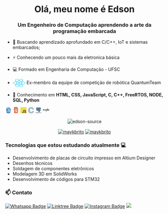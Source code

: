 <h1 align="center">Olá, meu nome é Edson</h1>
<h3 align="center">Um Engenheiro de Computação aprendendo a arte da programação embarcada</h3>


- 🌱 Buscando aprendizado aprofundado em C/C++, IoT e sistemas embarcados;

- ⚡ Conhecendo um pouco mais da eletronica básica

- 💻 Formado em Engenharia de Computação - UFSC

- <img align="center" alt="Rafa-React" height="30" width="40" src="https://raw.githubusercontent.com/devicons/devicon/master/icons/react/react-original.svg"> Ex-membro da equipe de competição de robótica QuantumTeam

- 💬 Conhecimento em **HTML, CSS, JavaScript, C, C++, FreeRTOS, NODE, SQL, Python**

<p align="left">
<img src="https://raw.githubusercontent.com/devicons/devicon/master/icons/css3/css3-plain-wordmark.svg" alt="css3"  width="20" height="20"/>
<img src="https://raw.githubusercontent.com/devicons/devicon/master/icons/html5/html5-original-wordmark.svg" alt="html5"  width="20" height="20"/>
<img src="https://raw.githubusercontent.com/devicons/devicon/master/icons/javascript/javascript-original.svg" alt="javascript" width="20" height="20"/>
<img src="https://raw.githubusercontent.com/devicons/devicon/master/icons/c/c-original.svg" alt="c" width="20" height="20"/>
<img src="https://raw.githubusercontent.com/devicons/devicon/master/icons/postgresql/postgresql-original-wordmark.svg" alt="postgresql" width="20" height="20"/>
<img src="https://raw.githubusercontent.com/devicons/devicon/master/icons/nodejs/nodejs-original-wordmark.svg" alt="nodejs" width="20" height="20"/></p><p align="center">
<img src="https://github-readme-stats.vercel.app/api?username=edson-source&show_icons=true" alt="edson-source"/> 
</p>

<p align="center">
<a href="https://linkedin.com/in/edson-martins" target="blank"><img align="center" src="https://cdn.jsdelivr.net/npm/simple-icons@3.0.1/icons/linkedin.svg" alt="maykbrito" height="20" width="20" /></a>
<a href="https://instagram.com/edsonney10_" target="blank"><img align="center" src="https://cdn.jsdelivr.net/npm/simple-icons@3.0.1/icons/instagram.svg" alt="maykbrito" height="20" width="20" /></a>
</p>

### Tecnologias que estou estudando atualmente 💻
 
 - Desenvolvimento de placas de circuito impresso em Altium Designer
 - Desenhos técnicos
 - Soldagem de componentes eletrônicos
 - Modelagem 3D em SolidWorks
 - Desenvolvimento de códigos para STM32

### 📫 Contato


[![Whatsapp Badge](https://img.shields.io/badge/WhatsApp-25D366?style=for-the-badge&logo=whatsapp&logoColor=white)](https://wa.me/554899377583)
[![Linktree Badge](https://img.shields.io/badge/linktree-39E09B?style=for-the-badge&logo=linktree&logoColor=white)](https://linktr.ee/edsonnmj)
[![Instagram Badge](https://img.shields.io/badge/Instagram-E4405F?style=for-the-badge&logo=instagram&logoColor=white)](https://www.instagram.com/edson_ney10/?hl=pt-br)
  <a href="https://www.linkedin.com/in/edson-martins-183395210/" target="_blank"><img src="https://img.shields.io/badge/-LinkedIn-%230077B5?style=for-the-badge&logo=linkedin&logoColor=white" target="_blank"></a> 
  

<!-- <p align="left"> <img src="https://komarev.com/ghpvc/?username=edson-source" alt="edson-source" /> </p> -->



